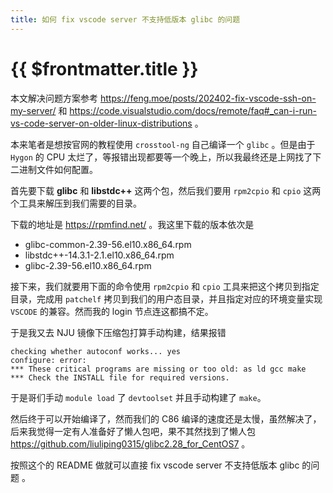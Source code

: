 ```yaml
---
title: 如何 fix vscode server 不支持低版本 glibc 的问题
---
```


# {{ $frontmatter.title }}

本文解决问题方案参考 https://feng.moe/posts/202402-fix-vscode-ssh-on-my-server/ 和 https://code.visualstudio.com/docs/remote/faq#_can-i-run-vs-code-server-on-older-linux-distributions 。

本来笔者是想按官网的教程使用 `crosstool-ng` 自己编译一个 `glibc` 。但是由于 `Hygon` 的 CPU 太烂了，等报错出现都要等一个晚上，所以我最终还是上网找了下二进制文件如何配置。

首先要下载 **glibc** 和 **libstdc++** 这两个包，然后我们要用 `rpm2cpio` 和 `cpio` 这两个工具来解压到我们需要的目录。

下载的地址是 https://rpmfind.net/ 。我这里下载的版本依次是

- glibc-common-2.39-56.el10.x86_64.rpm
- libstdc++-14.3.1-2.1.el10.x86_64.rpm
- glibc-2.39-56.el10.x86_64.rpm

接下来，我们就要用下面的命令使用 `rpm2cpio` 和 `cpio` 工具来把这个拷贝到指定目录，完成用 `patchelf` 拷贝到我们的用户态目录，并且指定对应的环境变量实现 `VSCODE` 的兼容。然而我的 login 节点连这都搞不定。

 于是我又去 NJU 镜像下压缩包打算手动构建，结果报错

```
checking whether autoconf works... yes
configure: error:
*** These critical programs are missing or too old: as ld gcc make
*** Check the INSTALL file for required versions.
```

于是哥们手动 `module load` 了 `devtoolset` 并且手动构建了 `make`。

然后终于可以开始编译了，然而我们的 C86 编译的速度还是太慢，虽然解决了，后来我觉得一定有人准备好了懒人包吧，果不其然找到了懒人包 https://github.com/liuliping0315/glibc2.28_for_CentOS7 。

按照这个的 README 做就可以直接 fix vscode server 不支持低版本 glibc 的问题 。